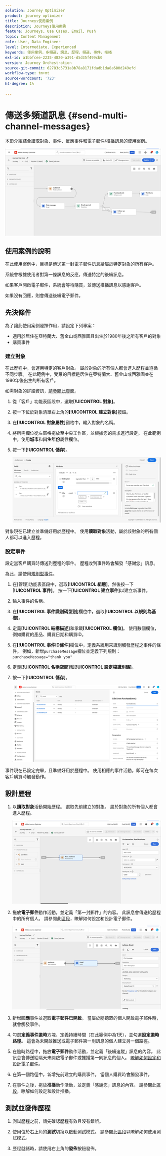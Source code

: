 ```yaml
---
solution: Journey Optimizer
product: journey optimizer
title: Journeys使用案例
description: Journeys使用案例
feature: Journeys, Use Cases, Email, Push
topic: Content Management
role: User, Data Engineer
level: Intermediate, Experienced
keywords: 使用案例，多頻道，訊息，歷程，頻道，事件，推播
exl-id: a1bbfcee-2235-4820-a391-d5d35f499cb0
version: Journey Orchestration
source-git-commit: 62783c5731a8b78a8171fdadb1da8a680d249efd
workflow-type: tm+mt
source-wordcount: '723'
ht-degree: 1%

---
```


# 傳送多頻道訊息 {#send-multi-channel-messages}

本節介紹結合讀取對象、事件、反應事件和電子郵件/推播訊息的使用案例。

![](assets/jo-uc1.png)

## 使用案例的說明

在此使用案例中，目標是傳送第一封電子郵件訊息給屬於特定對象的所有客戶。

系統會根據使用者對第一條訊息的反應，傳送特定的後續訊息。

如果客戶開啟電子郵件，系統會等待購買，並傳送推播訊息以感謝客戶。

如果沒有回應，則會傳送後續電子郵件。

## 先決條件

為了讓此使用案例發揮作用，請設定下列專案：

* 適用於居住在亞特蘭大、舊金山或西雅圖且出生於1980年後之所有客戶的對象
* 購買事件

### 建立對象

在此歷程中，會運用特定的客戶對象。 屬於對象的所有個人都會進入歷程並遵循不同步驟。 在此範例中，受眾的目標是居住在亞特蘭大、舊金山或西雅圖並在1980年後出生的所有客戶。

如需對象的詳細資訊，[請參閱此頁面](../audience/about-audiences.md)。

1. 從「客戶」功能表區段中，選取&#x200B;**[!UICONTROL 對象]**。
1. 按一下位於對象清單右上角的&#x200B;**[!UICONTROL 建立對象]**&#x200B;按鈕。
1. 在&#x200B;**[!UICONTROL 對象屬性]**&#x200B;窗格中，輸入對象的名稱。
1. 將所需欄位從左窗格拖放至中央工作區，並根據您的需求進行設定。 在此範例中，使用&#x200B;**城市**&#x200B;和&#x200B;**出生年份**&#x200B;屬性欄位。
1. 按一下&#x200B;**[!UICONTROL 儲存]**。

   ![](assets/add-attributes.png)

對象現在已建立並準備好用於歷程中。 使用&#x200B;**讀取對象**&#x200B;活動，屬於該對象的所有個人都可以進入歷程。

### 設定事件

設定當客戶購買時傳送到歷程的事件。 歷程收到事件時會觸發「感謝您」訊息。

為此，請使用[規則型事件](../event/about-events.md)。

1. 在[管理]功能表區段中，選取&#x200B;**[!UICONTROL 組態]**，然後按一下&#x200B;**[!UICONTROL 事件]**。 按一下&#x200B;**[!UICONTROL 建立事件]**&#x200B;以建立新事件。

1. 輸入事件的名稱。

1. 在&#x200B;**[!UICONTROL 事件識別碼型別]**&#x200B;欄位中，選取&#x200B;**[!UICONTROL 以規則為基礎]**。

1. 定義&#x200B;**[!UICONTROL 結構描述]**&#x200B;和承載&#x200B;**[!UICONTROL 欄位]**。 使用數個欄位，例如購買的產品、購買日期和購買ID。

1. 在&#x200B;**[!UICONTROL 事件ID條件]**&#x200B;欄位中，定義系統用來識別觸發歷程之事件的條件。 例如，新增`purchaseMessage`欄位並定義下列規則： `purchaseMessage="thank you"`

1. 定義&#x200B;**[!UICONTROL 名稱空間]**&#x200B;和&#x200B;**[!UICONTROL 設定檔識別碼]**。

1. 按一下&#x200B;**[!UICONTROL 儲存]**。

   ![](assets/jo-uc2.png)

事件現在已設定完畢，且準備好用於歷程中。 使用相應的事件活動，即可在每次客戶購買時觸發動作。

## 設計歷程

1. 以&#x200B;**讀取對象**&#x200B;活動開始歷程。 選取先前建立的對象。 屬於對象的所有個人都會進入歷程。

   ![](assets/jo-uc4.png)

1. 拖放&#x200B;**電子郵件**&#x200B;動作活動，並定義「第一封郵件」的內容。 此訊息會傳送給歷程中的所有個人。 請參閱此[區段](../email/create-email.md)，瞭解如何設定和設計電子郵件。

   ![](assets/jo-uc5.png)

1. 新增&#x200B;**回應**&#x200B;事件並選取&#x200B;**電子郵件已開啟**。 當屬於閱聽眾的個人開啟電子郵件時，就會觸發事件。

1. 勾選&#x200B;**定義事件逾時**&#x200B;方塊、定義持續時間（在此範例中為1天），並勾選&#x200B;**設定逾時路徑**。 這會為未開啟推送或電子郵件第一則訊息的個人建立另一個路徑。

1. 在逾時路徑中，拖放&#x200B;**電子郵件**&#x200B;動作活動，並定義「後續追蹤」訊息的內容。 此訊息會傳送給隔天未開啟電子郵件或推播第一則訊息的個人。 [瞭解如何設定和設計電子郵件](../email/create-email.md)。

1. 在第一個路徑中，新增先前建立的購買事件。 當個人購買時會觸發事件。

1. 在事件之後，拖放&#x200B;**推播**&#x200B;動作活動，並定義「感謝您」訊息的內容。 請參閱此[區段](../push/create-push.md)，瞭解如何設定和設計推播。

## 測試並發佈歷程

1. 測試歷程之前，請先確認歷程有效且沒有錯誤。

1. 使用位於右上角的&#x200B;**測試**&#x200B;切換以啟動測試模式。 請參閱此[區段](testing-the-journey.md)以瞭解如何使用測試模式。

1. 歷程就緒時，請使用右上角的&#x200B;**發佈**&#x200B;按鈕發佈。
